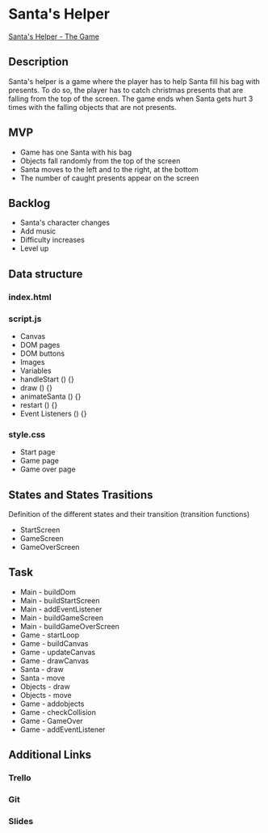 # Santa's Helper
[Santa's Helper - The Game](https://cruzines.github.io/SantasHelper-Game/)
## Description
Santa's helper is a game where the player has to help Santa fill his bag with presents. To do so, the player has to catch christmas presents that are falling from the top of the screen. The game ends when Santa gets hurt 3 times with the falling objects that are not presents.

## MVP
- Game has one Santa with his bag
- Objects fall randomly from the top of the screen
- Santa moves to the left and to the right, at the bottom
- The number of caught presents appear on the screen

## Backlog
- Santa's character changes
- Add music
- Difficulty increases
- Level up

## Data structure

### index.html
<section id = "start-page">
<section id = "game">
<section id = "gameover-page">

### script.js
- Canvas
- DOM pages
- DOM buttons
- Images
- Variables
- handleStart () {}
- draw () {}
- animateSanta () {}
- restart () {}
- Event Listeners () {}

### style.css
- Start page
- Game page
- Game over page

## States and States Trasitions
Definition of the different states and their transition (transition functions)

- StartScreen
- GameScreen
- GameOverScreen

## Task

- Main - buildDom
- Main - buildStartScreen
- Main - addEventListener
- Main - buildGameScreen
- Main - buildGameOverScreen
- Game - startLoop
- Game - buildCanvas
- Game - updateCanvas
- Game - drawCanvas
- Santa - draw
- Santa - move
- Objects - draw
- Objects - move
- Game - addobjects
- Game - checkCollision
- Game - GameOver
- Game - addEventListener

## Additional Links
### Trello
### Git
### Slides
